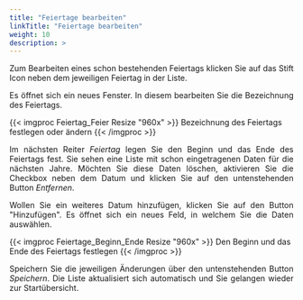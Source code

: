 ```yaml
---
title: "Feiertage bearbeiten"
linkTitle: "Feiertage bearbeiten"
weight: 10
description: >
---
```


<p style="text-align: justify">
Zum Bearbeiten eines schon bestehenden Feiertags klicken Sie auf das Stift Icon neben dem jeweiligen Feiertag in der Liste. </p>

<p style="text-align: justify">
Es öffnet sich ein neues Fenster. In diesem bearbeiten Sie die Bezeichnung des Feiertags. </p>

{{< imgproc Feiertag_Feier Resize "960x" >}}
Bezeichnung des Feiertags festlegen oder ändern
{{< /imgproc >}}

<p style="text-align: justify">
Im nächsten Reiter <i>Feiertag</i> legen Sie den Beginn und das Ende des Feiertags fest. Sie sehen eine Liste mit schon eingetragenen Daten für die nächsten Jahre. Möchten Sie diese Daten löschen, aktivieren Sie die Checkbox neben dem Datum und klicken Sie auf den untenstehenden Button <i>Entfernen</i>. </p>

<p style="text-align: justify">
Wollen Sie ein weiteres Datum hinzufügen, klicken Sie auf den Button "Hinzufügen". Es öffnet sich ein neues Feld, in welchem Sie die Daten auswählen. </p>

{{< imgproc Feiertage_Beginn_Ende Resize "960x" >}}
Den Beginn und das Ende des Feiertags festlegen
{{< /imgproc >}}

<p style="text-align: justify">
Speichern Sie die jeweiligen Änderungen über den untenstehenden Button <i>Speichern</i>. Die Liste aktualisiert sich automatisch und Sie gelangen wieder zur Startübersicht. </p>

